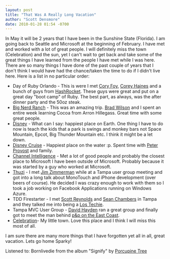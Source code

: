 ```yaml
---
layout: post
title: "That Was A Really Long Vacation"
author: "Scott Densmore"
date: 2010-01-28 01:54 -0700
---
```


In May it will be 2 years that I have been in the Sunshine State (Florida). I am going back to Seattle and Microsoft at the beginning of February. I have met and worked with a lot of great people. I will definitely miss the town (Celebration) and the sun, yet I can't wait to get back and take some of the great things I have learned from the people I have met while I was here. There are so many things I have done of the past couple of years that I don't think I would have had the chance/taken the time to do if I didn't live here. Here is a list in no particular order:

* Day of Ruby Orlando - This is were I met [Cory Foy](http://blog.cornetdesign.com/), [Corey Haines](http://www.coreyhaines.com/) and a bunch of guys from [HashRocket](http://www.hashrocket.com/). These guys were great and put on a great day "boot camp" of Ruby. The best part, as always, was the after dinner party and the 50oz steak.
* [Big Nerd Ranch](http://www.bignerdranch.com/) - This was an amazing trip. [Brad Wilson](http://bradwilson.typepad.com/) and I spent an entire week learning Cocoa from Arron Hillegass. Great time with some great people.
* [Disney](http://disney.go.com/index) - What can I say: happiest place on Earth. One thing I have to do now is teach the kids that a park is swings and monkey bars not Space Mountain, Epcot, Big Thunder Mountain etc. I think it might be a let down.
* [Disney Cruise](http://disneycruise.disney.go.com/) - Happiest place on the water :p. Spent time with [Peter Provost](http://www.peterprovost.org/) and family.
* [Channel Intelligence](http://www.channelintelligence.com/) - Met a lot of good people and probably the closest place to Microsoft I have been outside of Microsoft. Probably because it was started by a guy who worked at Microsoft.
* [Thuzi](http://www.thuzi.com/) - I met [Jim Zimmerman](http://www.jimzimmerman.com/blog/) while at a Tampa user group meeting and got into a long talk about MonoTouch and iPhone development (over beers of course). He decided I was crazy enough to work with them so I took a job working on Facebook Applications running on Windows Azure.
* TDD Firestarter - I met [Scott Reynolds](http://www.scottcreynolds.com/) and [Sean Chambers](http://www.lostechies.com/blogs/sean_chambers/) in Tampa and they talked me into being a [Los Techie](http://www.lostechies.com/).
* Tampa MVC User Group - [David Hayden](http://www.davidhayden.com/) ran a great group and finally got to meet the man behind [p&p on the East Coast](http://www.pnpguidance.net/).
* [Celebration](http://celebrationtowncenter.com/)\- My little town. Love this place and I think I will miss this most of all.

I am sure there are many more things that I have forgotten yet all in all, great vacation. Lets go home Sparky!

Listened to: Bornlivedie from the album "Signify" by [Porcupine Tree](http://www.google.com/search?q=%22Porcupine%20Tree%22)